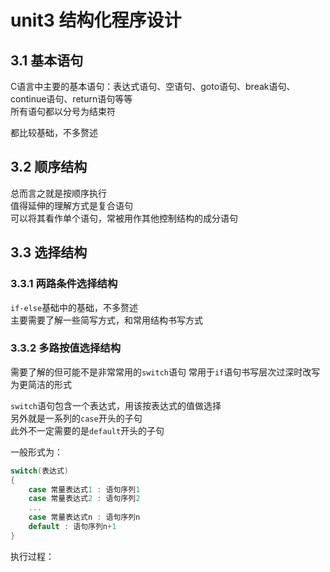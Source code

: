 # unit3 结构化程序设计

## 3.1 基本语句

C语言中主要的基本语句：表达式语句、空语句、goto语句、break语句、continue语句、return语句等等  
所有语句都以分号为结束符  

都比较基础，不多赘述  

## 3.2 顺序结构

总而言之就是按顺序执行  
值得延伸的理解方式是复合语句  
可以将其看作单个语句，常被用作其他控制结构的成分语句  

## 3.3 选择结构  

### 3.3.1 两路条件选择结构

`if-else`基础中的基础，不多赘述  
主要需要了解一些简写方式，和常用结构书写方式  

### 3.3.2 多路按值选择结构

需要了解的但可能不是非常常用的`switch`语句
常用于`if`语句书写层次过深时改写为更简洁的形式  

`switch`语句包含一个表达式，用该按表达式的值做选择  
另外就是一系列的`case`开头的子句  
此外不一定需要的是`default`开头的子句  

一般形式为：

```c
switch(表达式)
{
    case 常量表达式1 : 语句序列1  
    case 常量表达式2 : 语句序列2
    ...
    case 常量表达式n : 语句序列n
    default : 语句序列n+1
}
```

执行过程：  
